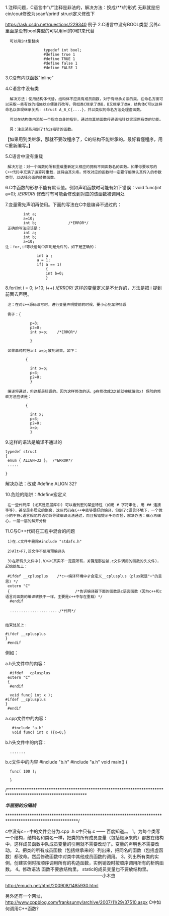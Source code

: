 1.注释问题，C语言中"//"注释是非法的，解决方法：换成/**/的形式
无非就是把cin/cout修改为scanf/printf
struct定义修改下

https://ask.csdn.net/questions/229340 例子
2.C语言中没有BOOL类型
另外c里面是没有bool类型的可以用int的0和1来代替

      可以用int型替换

                     typedef int bool;
                     #define true 1
                     #define TRUE 1
                     #define false 1
                     #define FALSE 1
3.C没有内联函数"inline"



4.C语言中没有类

      解决方法：使用结构体代替，结构体不应具有成员函数，对于有继承关系的类，在命名方面可以采取一些有效的措施以方便进行改写，例如类C继承了类B，B又继承了类A，结构体C可以这样命名以体现继承关系: struct A_B_C{....}，并以类似的命名方法处理虚函数。

      可以在结构体内添加一个指向自身的指针，通过向其他函数传递该指针以实现原有类的功能。

      另：注意某些用到了this指针的函数。

【如果用到类继承，那就不要改程序了，C的结构不能继承的。最好看懂程序，用C重新编写。】



5.C语言中没有重载

     解决方法：对一个函数的所有重载重新定义相应的拥有不同函数名的函数。如果你要改写的C++代码中充满了运算符重载，这将由其头疼。修改对应的函数时一定要仔细确认其传入的参数类型，以选择合适的替换函数。



6.C中函数的形参不能有默认值。例如声明函数时可能有如下错误：void func(int a=0);     /*ERROR*/  修改时有可能会修改到对应的该函数被调用处



7.变量需先声明再使用。下面的写法在C中是编译不通过的：

            int a;
            a=10;
            int b;              /*ERROR*/
     正确的写法应该是：
            int a;
            int b;
            a=10;
    注：for,if等块语句中声明是允许的，如下是正确的：

                  int a ;
                  a = 1;
                  if( a == 1)
                      {
                      int b=0;
                      }

 8.for(int i = 0; i<10; i++) /*ERROR*/   这样的变量定义是不允许的，方法是把 i 提到前面去声明。

     注：在对c++源码改写时，进行变量声明提前的时候，要小心犯某种错误

     例子：{

               p=3;
               p2=0;
               int x=p;    /*ERROR*/

               }  

     如果单纯的把int x=p;放到段首，如下：

             {

               int x=p; 
               p=3;
               p2=0;
               } 

     编译将通过，但这却是错误的。因为这样修改的话，p在修改成3之前就被赋值给x! 保险的修改方法应该是：

             {

               int x;
               p=3;
               p2=0;
               x=p;
               } 



9.这样的语法是编译不通过的

    typedef struct 
    {
     enum { ALIGN=32 };  /*ERROR*/
     .....

    }
  解决办法：改成 #define ALIGN 32?

10.危险的陷阱：#define宏定义

     在一些代码库 (尤其是底层库中) 可以看到宏的某些特性 (如用 # 字符串化, 用 ## 连接等等)，甚至是多层宏的嵌套，这些代码在C++中能够很好的编译，但到了c语言环境下，一个微小的不符c语言规范的语句将导致编译无法通过，而且报错提示千奇百怪，解决办法：细心再细心，一层一层的解开分析



11.C与C++代码在工程中混合的问题

     1)在.c文件中删除#include "stdafx.h"

     2)Alt+F7,该文件不使用预编译头

     3)在所有头文件中(.h)中(其实不一定要所有，关键是那些被.c文件调用的函数的头文件)，起始处加上：

     #ifdef __cplusplus    /*c++编译环境中才会定义__cplusplus (plus就是"+"的意思) */
     extern "C" 
     {                             /*告诉编译器下面的函数是c语言函数（因为c++和c语言对函数的编译转换不一样，主要是c++中存在重载）*/ 
      #endif
      
      ....................../*代码*/
 

    结束处加上：

    #ifdef __cplusplus 
    } 
     #endif
 

 

 

例如：

a.h头文件中的内容：

      #ifdef __cplusplus   
     extern "C" 
     {                            
      #endif
 
      void func( int x );
    #ifdef __cplusplus 
    } 
     #endif





a.cpp文件中的内容：

       #include "a.h"
       void func( int x ){x=0;}
 





b.h头文件中的内容：

      .......







b.c文件中的内容
       #include "b.h"
       #include "a.h"
       void main()
      {

      func( 100 );

      }

/************************************************************************************************************

*********************************************华丽丽的分隔线*********************************************

********************************************************************************************************/



c中没有c++中的文件会分为.cpp .h  c中只有.c —— 百度知道。。
1。为每个类写一个结构，结构名和类名一样，把类的所有成员变量（包括继承来的）都放在结构中，这样成员函数中队成员变量的引用就不需要改动了。变量的声明也不需要改动。
2。把类的所有成员函数（包括继承来的）列出来，把同名的函数（包括虚函数）都改命。然后修改函数中对类中其他成员函数的调用。
3。列出所有类的实例，创建实例时按顺序调用所有的构造函数，实例销毁时按顺序调用所有的析购函数。
4。修改语法
函数不要放结构里。
static的成员变量也不要放结构里。
——————————————————————小木虫

http://emuch.net/html/200908/1485930.html

另外还有一个网址，http://www.cppblog.com/franksunny/archive/2007/11/29/37510.aspx   C中如何调用C++函数?

